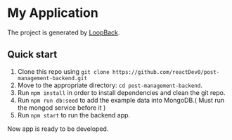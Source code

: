 # My Application

The project is generated by [LoopBack](http://loopback.io).

## Quick start

1. Clone this repo using `git clone https://github.com/reactDev0/post-management-backend.git`
2. Move to the appropriate directory: `cd post-management-backend`.<br />
3. Run `npm install` in order to install dependencies and clean the git repo.<br />
4. Run `npm run db:seed` to add the example data into MongoDB.( Must run the mongod service before it )<br />
4. Run `npm start` to run the backend app.

Now app is ready to be developed.

